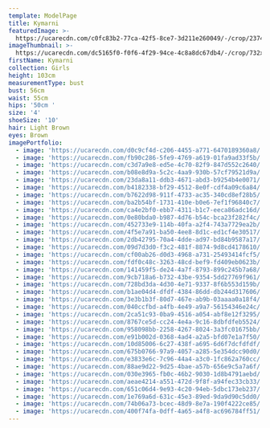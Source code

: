 ```yaml
---
template: ModelPage
title: Kymarni
featuredImage: >-
  https://ucarecdn.com/c0fc83b2-77ca-42f5-8ce7-3d211e260049/-/crop/2374x1518/0,104/-/preview/
imageThumbnail: >-
  https://ucarecdn.com/dc5165f0-f0f6-4f29-94ce-4c8a8dc67db4/-/crop/732x958/1125,264/-/preview/
firstName: Kymarni
collection: Girls
height: 103cm
measurementType: bust
bust: 56cm
waist: 55cm
hips: '50cm '
size: '4'
shoeSize: '10'
hair: Light Brown
eyes: Brown
imagePortfolio:
  - image: 'https://ucarecdn.com/d0c9cf4d-c206-4455-a771-6470189360a8/'
  - image: 'https://ucarecdn.com/fb90c286-5fe9-4769-a619-01fa9ad33f5b/'
  - image: 'https://ucarecdn.com/c3d7a9e8-ed5e-4c70-82f9-847d552c2640/'
  - image: 'https://ucarecdn.com/b08e8d9a-5c2c-4aa9-930b-57cf79521d9a/'
  - image: 'https://ucarecdn.com/23da8a11-ddb3-4671-abd3-b9254b4e0071/'
  - image: 'https://ucarecdn.com/b4182338-bf29-4512-8e0f-cdf4a09c6a84/'
  - image: 'https://ucarecdn.com/b7622d98-911f-4733-ac35-340cd8ef28b5/'
  - image: 'https://ucarecdn.com/ba2b54bf-1731-410e-b0e6-7ef1f96840c7/'
  - image: 'https://ucarecdn.com/ca4e2bf0-ebb7-4311-b1c7-eeca86adc16d/'
  - image: 'https://ucarecdn.com/0e80bda0-b987-4d76-b54c-bca23f282f4c/'
  - image: 'https://ucarecdn.com/452733e9-114b-40fa-a2f4-743a7729ea2b/'
  - image: 'https://ucarecdn.com/4f5e7a91-ba50-4ee8-8d1c-ed1cf4e30517/'
  - image: 'https://ucarecdn.com/2db42795-70a4-4dde-ad97-bd84b9587a17/'
  - image: 'https://ucarecdn.com/09d7d3d0-f3c2-481f-8874-9d8cd4178610/'
  - image: 'https://ucarecdn.com/cf00ab26-d0d3-4968-a731-25493414fcf5/'
  - image: 'https://ucarecdn.com/fdf0c48c-3263-48cd-bef9-fd409eb0623b/'
  - image: 'https://ucarecdn.com/141459f5-de24-4a7f-8793-899c245b7a68/'
  - image: 'https://ucarecdn.com/9cb718a6-b732-43be-9354-5dd27769f961/'
  - image: 'https://ucarecdn.com/728bd3da-4d30-4e71-9337-8f6b553d159b/'
  - image: 'https://ucarecdn.com/b1ae04d4-dfdf-4384-86dd-db244d317606/'
  - image: 'https://ucarecdn.com/3e3b1b3f-80d7-467e-ab9b-03aaaa0a18f4/'
  - image: 'https://ucarecdn.com/040ccfbd-a4fb-4e49-a9a7-56154346e24c/'
  - image: 'https://ucarecdn.com/2ca51c93-0ba9-4516-a054-abf8e12f3295/'
  - image: 'https://ucarecdn.com/8767ce5d-cc24-4e4a-9c16-8dbfdfeb5524/'
  - image: 'https://ucarecdn.com/958098bb-2258-4267-8024-3a3fc01675bb/'
  - image: 'https://ucarecdn.com/e91b002d-0368-4ad4-a2a5-bfd07e1a7f50/'
  - image: 'https://ucarecdn.com/10d85006-6c27-438f-a695-6d6f7dcfdfdf/'
  - image: 'https://ucarecdn.com/675b0766-97a9-4057-a285-5e354dcc90d0/'
  - image: 'https://ucarecdn.com/e3833e6c-7c96-44a4-a3c0-1fc862a760cc/'
  - image: 'https://ucarecdn.com/88ae9d22-9d25-4bae-a57b-656e9c5a7a6f/'
  - image: 'https://ucarecdn.com/030e3965-fb0c-46b2-9030-1d8b4791aebd/'
  - image: 'https://ucarecdn.com/aeae4214-a551-472d-9f8f-a94fec33cb33/'
  - image: 'https://ucarecdn.com/651c06d4-9e93-4c20-94eb-5dbc173eb237/'
  - image: 'https://ucarecdn.com/1e769a6d-631c-45e3-89ed-9da9d90c5dd0/'
  - image: 'https://ucarecdn.com/74b06a73-bcec-48d9-8e7a-190f4222ce85/'
  - image: 'https://ucarecdn.com/400f74fa-0dff-4a65-a4f8-ac696784ff51/'
---
```


